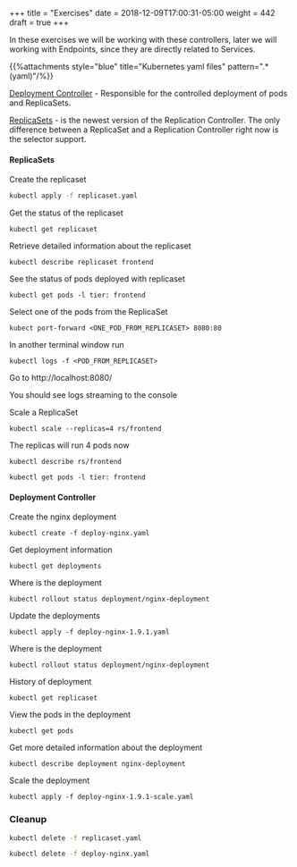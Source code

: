 +++
title = "Exercises"
date = 2018-12-09T17:00:31-05:00
weight = 442
draft = true
+++

In these exercises we will be working with these controllers, later we will working with Endpoints, since they are directly related to Services.

{{%attachments style="blue" title="Kubernetes yaml files" pattern=".*(yaml)"/%}}
   
[Deployment Controller](https://kubernetes.io/docs/concepts/workloads/controllers/deployment/) - Responsible for the controlled deployment of pods and ReplicaSets.

[ReplicaSets](https://kubernetes.io/docs/concepts/workloads/controllers/replicaset/) -  is the newest version of the Replication Controller. The only difference between a ReplicaSet and a Replication Controller right now is the selector support.

#### ReplicaSets

Create the replicaset
```bash
kubectl apply -f replicaset.yaml
```

Get the status of the replicaset
```
kubectl get replicaset
```

Retrieve detailed information about the replicaset
```
kubectl describe replicaset frontend
```

See the status of pods deployed with replicaset
```
kubectl get pods -l tier: frontend
```

Select one of the pods from the ReplicaSet

```
kubect port-forward <ONE_POD_FROM_REPLICASET> 8080:80
```

In another terminal window run

```
kubectl logs -f <POD_FROM_REPLICASET>
```

Go to http://localhost:8080/

You should see logs streaming to the console

Scale a ReplicaSet
```
kubectl scale --replicas=4 rs/frontend
```

The replicas will run 4 pods now
```
kubectl describe rs/frontend
```

```
kubectl get pods -l tier: frontend

```

#### Deployment Controller

Create the nginx deployment
```
kubectl create -f deploy-nginx.yaml
```

Get deployment information
```
kubectl get deployments
```
Where is the deployment
```
kubectl rollout status deployment/nginx-deployment
```

Update the deployments
```
kubectl apply -f deploy-nginx-1.9.1.yaml 
```
Where is the deployment
```
kubectl rollout status deployment/nginx-deployment
```

History of deployment
```
kubectl get replicaset
```

View the pods in the deployment
```
kubectl get pods
```

Get more detailed information about the deployment
```
kubectl describe deployment nginx-deployment
```

Scale the deployment
```
kubectl apply -f deploy-nginx-1.9.1-scale.yaml 
```

### Cleanup

```bash
kubectl delete -f replicaset.yaml

kubectl delete -f deploy-nginx.yaml

```


